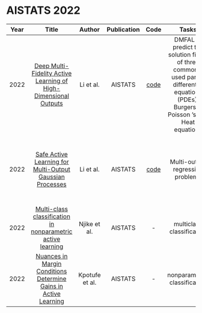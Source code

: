 # AISTATS 2022

| Year |                                                       Title                                                       |   Author    | Publication | Code | Tasks | Notes | Datasets| Notions |
|:----:|:-----------------------------------------------------------------------------------------------------------------:|:-----------:|:-----------:|:----:|:----:|:-----:|:-----:|:-----:|
| 2022 |   [Deep Multi-Fidelity Active Learning of High-Dimensional Outputs](https://proceedings.mlr.press/v151/li22b.html)    |   Li et al.    |   AISTATS   |     [code](https://github.com/shib0li/DMFAL)     |    DMFAL to predict the solution fields of three commonly used partial differential equations (PDEs): Burgers ’ , Poisson ’s and Heat equations  |`Mutual Information`, `DNNs`       |      |      |
| 2022 |       [Safe Active Learning for Multi-Output Gaussian Processes](https://proceedings.mlr.press/v151/li22d.html)       |   Li et al.    |   AISTATS   | [code](https://github.com/boschresearch/salmogp) |    Multi-output regression problems  | `Informative`, `Gaussian processes`, `None`, `Tra`, `Hard`      |simulation with sin & sigmoid, MOGP samples, Engine Emission (EngE) Dataset      |      |
| 2022 | [Multi-class classification in nonparametric active learning](https://proceedings.mlr.press/v151/ndjia-njike22a.html) |  Njike et al.  |   AISTATS   |                        -                         |  multiclass classification   |  `k-nearest neighbors`, `BNNs`, `None`, `Tra`, `Hard`     |  Synthetic Datasets    |      |
| 2022 | [Nuances in Margin Conditions Determine Gains in Active Learning](https://proceedings.mlr.press/v151/kpotufe22a.html) | Kpotufe et al. |   AISTATS   |                        -                         |   nonparametric classification   | `margin condition`, `Bayes classifier`, `None`, `Tra`, `Hard`     | -     |      |
